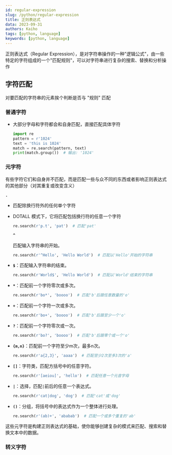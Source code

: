 ```yaml
---
id: regular-expression
slug: /python/regular-expression
title: 正则表达式
data: 2023-09-31
authors: Kaiho
tags: [python, language]
keywords: [python, language]
---
```

正则表达式（Regular Expression），是对字符串操作的一种"逻辑公式"，由一些特定的字符组成的一个"匹配规则"，可以对字符串进行复杂的搜索、替换和分析操作



## 字符匹配

对要匹配的字符串的元素挨个判断是否与 "规则" 匹配



### 普通字符

- 大部分字母和字符都会和自身匹配，直接匹配具体字符

  ```py
  import re
  pattern = r'1024' 
  text = 'this is 1024'
  match = re.search(pattern, text)
  print(match.group())  # 输出: '1024'
  ```

  

### 元字符

有些字符它们和自身并不匹配，而是匹配一些与众不同的东西或者影响正则表达式的其他部分（对其重复或改变含义）

**`.`**

- 匹配除换行符外的任何单个字符

- DOTALL 模式下，它将匹配包括换行符的任意一个字符

   ```python
   re.search(r'p.t', 'pat')  # 匹配'pat'
   ```

   

   

   

   

   **`^`**

   匹配输入字符串的开始。

   ```python
   re.search(r'^Hello', 'Hello World')  # 匹配以'Hello'开始的字符串
   ```

- **`$`**：匹配输入字符串的结束。
   ```python
   re.search(r'World$', 'Hello World')  # 匹配以'World'结束的字符串
   ```

- **`*`**：匹配前一个字符零次或多次。
   ```python
   re.search(r'bo*', 'boooo')  # 匹配'b'后跟任意数量的'o'
   ```

- **`+`**：匹配前一个字符一次或多次。
   ```python
   re.search(r'bo+', 'boooo')  # 匹配'b'后跟至少一个'o'
   ```

- **`?`**：匹配前一个字符零次或一次。
   ```python
   re.search(r'bo?', 'boooo')  # 匹配'b'后跟零个或一个'o'
   ```

- **`{m,n}`**：匹配前一个字符至少m次，最多n次。
   ```python
   re.search(r'a{2,3}', 'aaaa')  # 匹配至少2次至多3次的'a'
   ```

- **`[]`**：字符类，匹配方括号中的任意字符。
   ```python
   re.search(r'[aeiou]', 'hello')  # 匹配任意一个元音字母
   ```

- **`|`**：选择，匹配`|`前后的任意一个表达式。
   ```python
   re.search(r'cat|dog', 'dog')  # 匹配'cat'或'dog'
   ```

- **`()`**：分组，将括号中的表达式作为一个整体进行处理。
  ```python
  re.search(r'(ab)+', 'ababab')  # 匹配一个或多个重复的'ab'
  ```

这些元字符是构建正则表达式的基础，使你能够创建复杂的模式来匹配、搜索和替换文本中的数据。







### 转义字符







